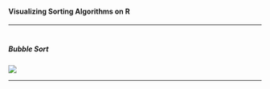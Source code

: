 #### Visualizing Sorting Algorithms on R

---
#
##### Bubble Sort
![](Bubble_sort/fullbubblesort_16mb.gif)

---
